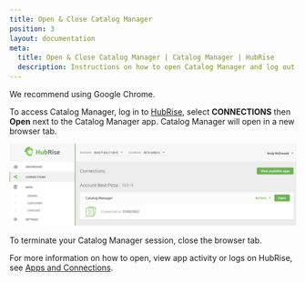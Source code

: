 ```yaml
---
title: Open & Close Catalog Manager
position: 3
layout: documentation
meta:
  title: Open & Close Catalog Manager | Catalog Manager | HubRise
  description: Instructions on how to open Catalog Manager and log out from it. Synchronise catalogs between your EPOS and your other apps.
---
```


We recommend using Google Chrome.

To access Catalog Manager, log in to [HubRise](https://manager.hubrise.com), select **CONNECTIONS** then **Open** next to the Catalog Manager app. Catalog Manager will open in a new browser tab.

![Catalog Manager Connections](../images/008-en-Connections-Catalog-Manager.png)

To terminate your Catalog Manager session, close the browser tab.

For more information on how to open, view app activity or logs on HubRise, see [Apps and Connections](https://www.hubrise.com/docs/connections).

